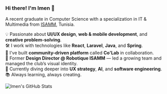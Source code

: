 ### Hi there! I'm Imen 👋  
A recent graduate in Computer Science with a specialization in IT & Multimedia from [ISAMM](https://isa2m.rnu.tn/formation/4), Tunisia.

💡 Passionate about **UI/UX design**, **web & mobile development**, and **creative problem-solving**.  
🛠️ I work with technologies like **React**, **Laravel**, **Java**, and **Spring**.  
🚀 I've built **community-driven platform** called **Co'Lab** in collaboration.  
🎨 Former **Design Director @ Robotique ISAMM** — led a growing team and managed the club’s visual identity.  
🎯 Currently diving deeper into **UX strategy**, **AI**, and **software engineering**.  
📚 Always learning, always creating.

![Imen's GitHub Stats](https://github-readme-stats.vercel.app/api?username=imen623&show_icons=true&theme=redical)
